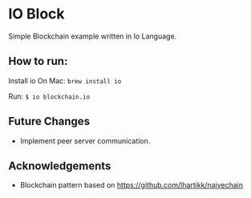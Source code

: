 IO Block
========

Simple Blockchain example written in Io Language. 


How to run:
-----------
Install io
   On Mac: `brew install io`

Run:
    `$ io blockchain.io`


Future Changes
--------------
 - Implement peer server communication.


Acknowledgements
---------------
 - Blockchain pattern based on https://github.com/lhartikk/naivechain
